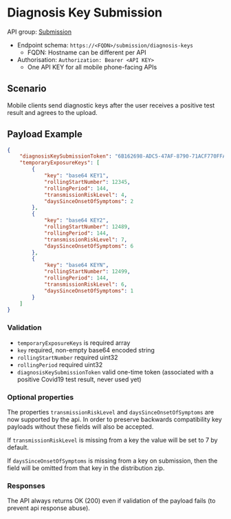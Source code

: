 # Diagnosis Key Submission

API group: [Submission](../guidebook.md#system-apis-and-interfaces)

- Endpoint schema: ```https://<FQDN>/submission/diagnosis-keys```
    - FQDN: Hostname can be different per API
- Authorisation: ```Authorization: Bearer <API KEY>```
    - One API KEY for all mobile phone-facing APIs

## Scenario

Mobile clients send diagnostic keys after the user receives a positive test result and agrees to the upload.

## Payload Example

```json
{
    "diagnosisKeySubmissionToken": "6B162698-ADC5-47AF-8790-71ACF770FFAF" /* see virology-testing-api.md */,
    "temporaryExposureKeys": [
        {
            "key": "base64 KEY1",
            "rollingStartNumber": 12345,
            "rollingPeriod": 144,
            "transmissionRiskLevel": 4,
            "daysSinceOnsetOfSymptoms": 2
        },
        {
            "key": "base64 KEY2",
            "rollingStartNumber": 12489,
            "rollingPeriod": 144,
            "transmissionRiskLevel": 7,
            "daysSinceOnsetOfSymptoms": 6
        },
        {
            "key": "base64 KEYN",
            "rollingStartNumber": 12499,
            "rollingPeriod": 144,
            "transmissionRiskLevel": 6,
            "daysSinceOnsetOfSymptoms": 1
        }
    ]
}
```

### Validation 
- `temporaryExposureKeys` is required array
- `key` required, non-empty base64 encoded string
- `rollingStartNumber` required uint32
- `rollingPeriod` required uint32
- `diagnosisKeySubmissionToken` valid one-time token (associated with a positive Covid19 test result, never used yet)

### Optional properties

The properties `transmissionRiskLevel` and `daysSinceOnsetOfSymptoms` are now supported by the api. In order to preserve backwards compatibility key payloads without these fields will also be accepted.

If `transmissionRiskLevel` is missing from a key the value will be set to 7 by default. 

If `daysSinceOnsetOfSymptoms` is missing from a key on submission, then the field will be omitted from that key in the distribution zip.

### Responses
The API always returns OK (200) even if validation of the payload fails (to prevent api response abuse).
